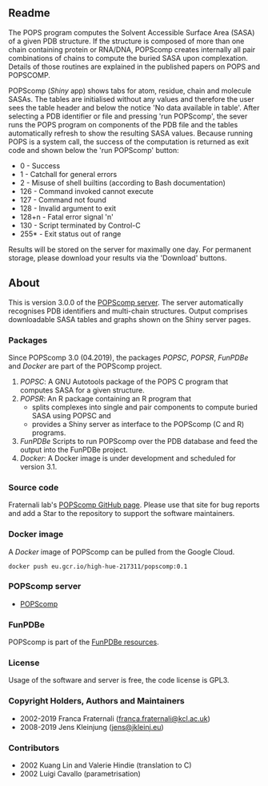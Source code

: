 ## Readme
The POPS program computes the Solvent Accessible Surface Area (SASA)
of a given PDB structure. If the structure is composed of more than one chain
containing protein or RNA/DNA, POPScomp creates internally all pair combinations
of chains to compute the buried SASA upon complexation. Details of those routines
are explained in the published papers on POPS and POPSCOMP.

POPScomp (*Shiny* app) shows tabs for atom, residue, chain and molecule SASAs.
The tables are initialised without any values and therefore the user sees
the table header and below the notice 'No data available in table'.
After selecting a PDB identifier or file and pressing 'run POPScomp',
the sever runs the POPS program on components of the PDB file
and the tables automatically refresh to show the resulting SASA values.
Because running POPS is a system call, the success of the computation
is returned as exit code and shown below the 'run POPScomp' button:
* 0 - Success
* 1 - Catchall for general errors
* 2 - Misuse of shell builtins (according to Bash documentation)
* 126 - Command invoked cannot execute
* 127 - Command not found
* 128 - Invalid argument to exit
* 128+n - Fatal error signal 'n'
* 130 - Script terminated by Control-C
* 255\* - Exit status out of range

Results will be stored on the server for maximally one day.
For permanent storage, please download your results via the
'Download' buttons.


## About
This is version 3.0.0 of the [POPScomp server](http://popscom.org:3838).
The server automatically recognises PDB identifiers and multi-chain structures.
Output comprises downloadable SASA tables and graphs shown on the Shiny server pages.

### Packages
Since POPScomp 3.0 (04.2019), the packages *POPSC*, *POPSR*, *FunPDBe* and
*Docker* are part of the POPScomp project.
1. *POPSC*: A GNU Autotools package of the POPS C program that computes SASA
  for a given structure.
2. *POPSR*: An R package containing an R program that
    - splits complexes into single and pair components to compute buried SASA
	  using POPSC and 
    - provides a Shiny server as interface to the POPScomp (C and R) programs.
3. *FunPDBe*
Scripts to run POPScomp over the PDB database and feed the output into
  the FunPDBe project.
4. *Docker*: A Docker image is under development and scheduled for version 3.1.


### Source code
Fraternali lab's
[POPScomp GitHub page](https://github.com/Fraternalilab/POPScomp).
Please use that site for bug reports and add a Star to the repository
to support the software maintainers.

### Docker image
A *Docker* image of POPScomp can be pulled from the Google Cloud.
```
docker push eu.gcr.io/high-hue-217311/popscomp:0.1
```

### POPScomp server
* [POPScomp](http://popscomp.org:3838)

### FunPDBe
POPScomp is part of the [FunPDBe resources](https://www.ebi.ac.uk/pdbe/funpdbe/deposition).

### License
Usage of the software and server is free, the code license is GPL3.

### Copyright Holders, Authors and Maintainers 
- 2002-2019 Franca Fraternali (franca.fraternali@kcl.ac.uk)
- 2008-2019 Jens Kleinjung (jens@jkleinj.eu)

### Contributors
- 2002 Kuang Lin and Valerie Hindie (translation to C)
- 2002 Luigi Cavallo (parametrisation)


